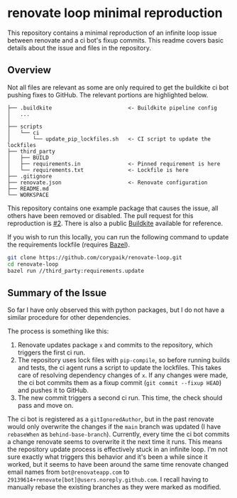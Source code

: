 # renovate loop minimal reproduction

This repository contains a minimal reproduction of an infinite loop issue between renovate and a ci bot's fixup commits. This readme covers basic details about the issue and files in the repository.

## Overview

Not all files are relevant as some are only required to get the buildkite ci bot pushing fixes to GitHub. The relevant portions are highlighted below.

```
├── .buildkite                        <- Buildkite pipeline config
│   ...
│
├── scripts
│   └── ci
│       └── update_pip_lockfiles.sh   <- CI script to update the lockfiles
├── third_party
│   ├── BUILD
│   ├── requirements.in               <- Pinned requirement is here
│   └── requirements.txt              <- Lockfile is here
├── .gitignore
├── renovate.json                     <- Renovate configuration
├── README.md
└── WORKSPACE
```

This repository contains one example package that causes the issue, all others have been removed or disabled. The pull request for this reproduction is [#2](https://github.com/corypaik/renovate-loop/pull/2). There is also a public [Buildkite](https://buildkite.com/corypaik/renovate-loop) available for reference.

If you wish to run this locally, you can run the following command to update the requirements lockfile (requires [Bazel](https://bazel.build/)).

```sh
git clone https://github.com/corypaik/renovate-loop.git
cd renovate-loop
bazel run //third_party:requirements.update
```

## Summary of the Issue

So far I have only observed this with python packages, but I do not have a similar procedure for other dependencies.

The process is something like this:

1. Renovate updates package `x` and commits to the repository, which triggers the first ci run.
2. The repository uses lock files with `pip-compile`, so before running builds and tests, the ci agent runs a script to update the lockfiles. This takes care of resolving dependency changes of `x`. If any changes were made, the ci bot commits them as a fixup commit (`git commit --fixup HEAD`) and pushes it to GitHub.
3. The new commit triggers a second ci run. This time, the check should pass and move on.

The ci bot is registered as a `gitIgnoredAuthor`, but in the past renovate would only overwrite the changes if the `main` branch was updated (I have `rebaseWhen` as `behind-base-branch`). Currently, every time the ci bot commits a change renovate seems to overwrite it the next time it runs. This means the repository update process is effectively stuck in an infinite loop. I'm not sure exactly what triggers this behavior and it's been a while since it worked, but it seems to have been around the same time renovate changed email names from `bot@renovateapp.com` to `29139614+renovate[bot]@users.noreply.github.com`. I recall having to manually rebase the existing branches as they were marked as modified.
